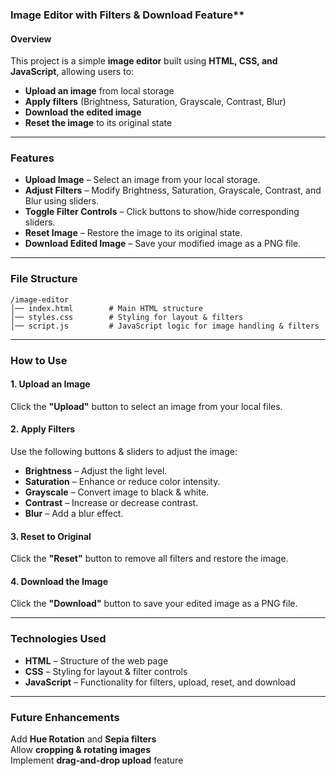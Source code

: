 ﻿### Image Editor with Filters & Download Feature**

#### **Overview**
This project is a simple **image editor** built using **HTML, CSS, and JavaScript**, allowing users to:  
- **Upload an image** from local storage  
- **Apply filters** (Brightness, Saturation, Grayscale, Contrast, Blur)  
- **Download the edited image**  
- **Reset the image** to its original state  

---

### **Features**
 - **Upload Image** – Select an image from your local storage.  
 - **Adjust Filters** – Modify Brightness, Saturation, Grayscale, Contrast, and Blur using sliders.  
 - **Toggle Filter Controls** – Click buttons to show/hide corresponding sliders.  
 - **Reset Image** – Restore the image to its original state.  
 - **Download Edited Image** – Save your modified image as a PNG file.  

---

### **File Structure**
```
/image-editor
│── index.html        # Main HTML structure
│── styles.css        # Styling for layout & filters
│── script.js         # JavaScript logic for image handling & filters
```

---

### **How to Use**
#### **1. Upload an Image**
Click the **"Upload"** button to select an image from your local files.  

#### **2. Apply Filters**
Use the following buttons & sliders to adjust the image:  
- **Brightness** – Adjust the light level.  
- **Saturation** – Enhance or reduce color intensity.  
- **Grayscale** – Convert image to black & white.  
- **Contrast** – Increase or decrease contrast.  
- **Blur** – Add a blur effect.  

#### **3. Reset to Original**
Click the **"Reset"** button to remove all filters and restore the image.  

#### **4. Download the Image**
Click the **"Download"** button to save your edited image as a PNG file.  

---

### **Technologies Used**
- **HTML** – Structure of the web page  
- **CSS** – Styling for layout & filter controls  
- **JavaScript** – Functionality for filters, upload, reset, and download  

---

### **Future Enhancements**
   Add **Hue Rotation** and **Sepia filters**  
   Allow **cropping & rotating images**  
   Implement **drag-and-drop upload** feature  

